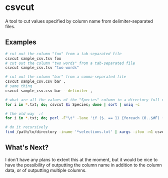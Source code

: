 csvcut
======

A tool to cut values specified by column name from delimiter-separated files.

Examples
-----
```bash
# cut out the column "foo" from a tab-separated file
csvcut sample_csv.tsv foo 
# cut out the column "two words" from a tab-separated file
csvcut sample_csv.tsv "two words"
```
```bash
# cut out the column "bar" from a comma-separated file
csvcut sample_csv.csv bar ,
# same thing
csvcut sample_csv.csv bar --delimiter ,
```

```bash
# what are all the values of the "Species" column in a directory full of selection tables?
for i in *.txt; do; csvcut $i Species; done | sort | uniq -c

# the old way  :(
for i in *.txt; do; perl -F"\t" -lane 'if ($. == 1) {foreach (0..$#F) {$col{$F[$_]} = $_}} else {print $F[$col{"Species"}]}' $i; done | sort | uniq -c

# do it recursively
find /path/to/directory -iname '*selections.txt' | xargs -ifoo -n1 csvcut foo Species | sort | uniq -c
```


What's Next?
-----
I don't have any plans to extent this at the moment, but it would be nice to have the possibility of outputting the column name in addition to the column data, or of outputting multiple columns.
